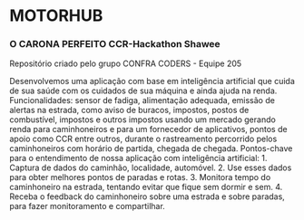 # MOTORHUB 
### O CARONA PERFEITO CCR-Hackathon Shawee
Repositório criado pelo grupo CONFRA CODERS - Equipe 205

Desenvolvemos uma aplicação com base em inteligência artificial que cuida de sua saúde com os cuidados de sua máquina e ainda ajuda na renda. Funcionalidades: sensor de fadiga, alimentação adequada, emissão de alertas na estrada, como aviso de buracos, impostos, postos de combustível, impostos e outros impostos usando um mercado gerando renda para caminhoneiros e para um fornecedor de aplicativos, pontos de apoio como CCR entre outros, durante o rastreamento percorrido pelos caminhoneiros com horário de partida, chegada de chegada. Pontos-chave para o entendimento de nossa aplicação com inteligência artificial: 1. Captura de dados do caminhão, localidade, automóvel. 2. Use esses dados para obter melhores pontos de paradas e rotas. 3. Monitora tempo do caminhoneiro na estrada, tentando evitar que fique sem dormir e sem. 4. Receba o feedback do caminhoneiro sobre uma estrada e sobre paradas, para fazer monitoramento e compartilhar.

